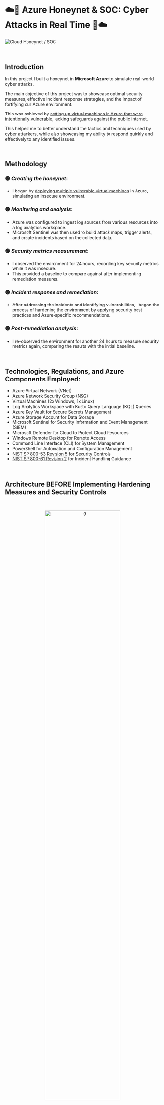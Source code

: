 # ☁️🔐 Azure Honeynet & SOC: Cyber Attacks in Real Time 🔐☁️
![Cloud Honeynet / SOC](https://github.com/franciscovfonseca/Azure-Honey-Net-SOC/assets/172988970/c9efb972-1bf8-4c33-a8d4-510a792a27b6)

 <br />
 
## Introduction

In this project I built a honeynet in **Microsoft Azure** to simulate real-world cyber attacks.

The main objective of this project was to showcase optimal security measures, effective incident response strategies, and the impact of fortifying our Azure environment. 

This was achieved by [setting up virtual machines in Azure that were intentionally vulnerable](https://github.com/franciscovfonseca/Setting-Up-Vulnerable-VMs-in-Azure/blob/main/README.md), lacking safeguards against the public internet.

This helped me to better understand the tactics and techniques used by cyber attackers, while also showcasing my ability to respond quickly and effectively to any identified issues.

 <br />


 
## Methodology

### 🟢 <b>*Creating the honeynet*</b>:

- I began by [deploying multiple vulnerable virtual machines](https://github.com/franciscovfonseca/Setting-Up-Vulnerable-VMs-in-Azure/blob/main/README.md) in Azure, simulating an insecure environment.

### 🟢 <b>*Monitoring and analysis*</b>:

- Azure was configured to ingest log sources from various resources into a log analytics workspace.
- Microsoft Sentinel was then used to build attack maps, trigger alerts, and create incidents based on the collected data.

### 🟢 <b>*Security metrics measurement*</b>:

- I observed the environment for 24 hours, recording key security metrics while it was insecure.
- This provided a baseline to compare against after implementing remediation measures.

### 🟢 <b>*Incident response and remediation*</b>:

- After addressing the incidents and identifying vulnerabilities, I began the process of hardening the environment by applying security best practices and Azure-specific recommendations.

### 🟢 <b>*Post-remediation analysis*</b>:

- I re-observed the environment for another 24 hours to measure security metrics again, comparing the results with the initial baseline.

 <br />

## Technologies, Regulations, and Azure Components Employed:

- Azure Virtual Network (VNet)
- Azure Network Security Group (NSG)
- Virtual Machines (2x Windows, 1x Linux)
- Log Analytics Workspace with Kusto Query Language (KQL) Queries
- Azure Key Vault for Secure Secrets Management
- Azure Storage Account for Data Storage
- Microsoft Sentinel for Security Information and Event Management (SIEM)
- Microsoft Defender for Cloud to Protect Cloud Resources
- Windows Remote Desktop for Remote Access
- Command Line Interface (CLI) for System Management
- PowerShell for Automation and Configuration Management
- [NIST SP 800-53 Revision 5](https://csrc.nist.gov/publications/detail/sp/800-53/rev-5/final) for Security Controls
- [NIST SP 800-61 Revision 2](https://www.nist.gov/privacy-framework/nist-sp-800-61) for Incident Handling Guidance

 <br />






## Architecture BEFORE Implementing Hardening Measures and Security Controls
 <br />
 
<p align="center">
<img src="https://github.com/franciscovfonseca/Azure-Honey-Net-SOC/assets/172988970/b8d65d09-f229-4026-8819-f4da00fccf54" height="70%" width="70%" alt="9"/><br />

 <br />

<b>Before Hardening Measures and Security Controls:</b>

- In the "BEFORE" stage of the project, all resources were initially deployed with public exposure to the internet.

- This setup was intentionally insecure to attract potential cyber attackers and observe their tactics.
 
- The Virtual Machines had both their Network Security Groups (NSGs) and built-in firewalls wide open, allowing unrestricted access from any source.

- Additionally, all other resources, such as storage accounts and databases, were deployed with public endpoints visible to the internet, without utilizing any Private Endpoints for added security.

 <br />
 <br>

 
 

## Architecture AFTER Implementing Hardening Measures and Security Controls
 <br />
 
<p align="center">
<img src="https://github.com/franciscovfonseca/Azure-Honey-Net-SOC/assets/172988970/abbf06a8-ccfa-4b17-a9ca-dfe01e8fb358" height="70%" width="70%" alt="9"/><br />

 <br />

<b>For the "AFTER" stage, I implemented a series of hardening measures and security controls to improve the environment's overall security posture. These improvements included:</b>

- <b>Network Security Groups (NSGs)</b>: I hardened the NSGs by blocking all inbound and outbound traffic, with the sole exception of my own public IP address. This ensured that only authorized traffic from a trusted source was allowed to access the virtual machines.

- <b>Built-in Firewalls</b>: I configured the built-in firewalls on the virtual machines to restrict access and protect the resources from unauthorized connections. This step involved fine-tuning the firewall rules based on the specific requirements of each VM, thereby minimizing the potential attack surface.

- <b>Private Endpoints</b>: To enhance the security of other Azure resources, I replaced the public endpoints with Private Endpoints. This ensured that access to sensitive resources, such as storage accounts and databases, was limited to the virtual network and not exposed to the public internet. As a result, these resources were protected from unauthorized access and potential attacks.
 <br />
 
By comparing the security metrics before and after implementing these hardening measures and security controls, I was able to demonstrate the effectiveness of each step in improving the overall security posture of the Azure environment.
<br />

<br />

<br />


## Attack Maps BEFORE Hardening Measures and Security Controls
<br />

- <b>This attack map demonstrates the consequences of leaving the Network Security Group (NSG) open, as it allowed for malicious traffic to flow unimpeded. This visualization underscores the importance of implementing proper security measures, such as restricting NSG rules, to prevent unauthorized access and minimize potential threats.</b>



![NSG Allowed Inbound Malicious Flows](https://i.imgur.com/JeElX9R.png)<br>

 <br />
 <br />
 
- <b>This attack map highlights the numerous syslog authentication failures experienced by the Linux server I deployed, indicating that unauthorized access attempts were made from outisde. This serves as a reminder of the importance of securing Linux servers with strong authentication mechanisms and monitoring system logs for signs of intrusion attempts.</b>
 
 
![Linux Syslog Auth Failures](https://i.imgur.com/QW8PF0o.png)<br>

 <br />
 <br />
 
  - <b>This attack map showcases numerous RDP and SMB failures, illustrating the persistent attempts by potential attackers to exploit these protocols. The visualization emphasizes the need for securing remote access and file sharing services to protect against unauthorized access and potential cyber threats.</b>
 
![Windows RDP/SMB Auth Failures](https://i.imgur.com/SETmQBl.png)<br>
<br />

<br />

<br />


## Attack Maps AFTER Hardening Measures and Security Controls

 <br />

```All map queries actually returned no results due to no instances of malicious activity for the 24 hour period after hardening.```

 <br />
 
## Metrics Before Hardening / Security Controls

The following table shows the metrics we measured in our insecure environment for 24 hours:
Start Time 2023-05-02 17:02:00 PM
Stop Time 2023-05-03 17:02:00 PM

| Metric                   | Count
| ------------------------ | -----
| SecurityEvent (Windows VM)            | 21182
| Syslog (Linux VM)                   | 4877
| SecurityAlert (Microsoft Defender for Cloud            | 0
| SecurityIncident (Sentinel Incidents)        | 343
| NSG Inbound Malicious Flows Allowed | 969

 <br />

## Metrics After Hardening / Security Controls

The following table shows the metrics we measured in our environment for another 24 hours, but after we have applied security controls:
Start Time 2023-03-18 15:37
Stop Time	2023-03-19 15:37


| Metric                   | Count
| ------------------------ | -----
| SecurityEvent (Windows VM)            | 783
| Syslog (Linux VM)                   | 23
| SecurityAlert (Microsoft Defender for Cloud            | 0
| SecurityIncident (Sentinel Incidents)        | 0
| NSG Inbound Malicious Flows Allowed | 0

 <br />
 
## Approach to Handling High-Priority Incidents with NIST Guidelines and Security Controls
For effective management of high-priority incidents, I adhered to NIST 800-61 (Revision 2) guidelines and implemented security controls specified in NIST SP 800-53 (Revision 5). The approach involved:

- Initiating preparations by establishing a log analytics workspace, configuring Azure Sentinel, and setting up alerts for incident detection. The implementation of NIST SP 800-53 security controls ensured a robust and secure environment.
- When incidents occurred, I categorized and assessed their severity, conducting thorough investigations into logs to distinguish false from true positives. The incident response procedures outlined in NIST 800-61 (Revision 2) guided this process, evaluating the scope of impact.
- To streamline incident response, I employed an incident response playbook aligned with NIST 800-61 (Revision 2), documenting incident details comprehensively. Relevant security controls from NIST SP 800-53 (Revision 5) guided the execution of incident response activities.
- Post-resolution, meticulous documentation of findings, steps taken, and analyses performed was undertaken for each incident. Closure involved indicating the resolution and any necessary follow-up actions while ensuring compliance with NIST SP 800-53 (Revision 5) security controls.

 <br />
 
## Conclusion

In this project, a small-scale honeynet was set up in Microsoft Azure, and log sources were integrated into a Log Analytics workspace. Microsoft Sentinel was utilized to generate alerts and incidents based on the processed logs. Furthermore, metrics were assessed in the initially insecure environment, both before and after the implementation of security controls. The substantial decrease in security events and incidents post the application of security measures underscores their efficacy in fortifying the environment.

It's important to note that if the network's resources were heavily utilized by regular users, there could have been a likelihood of generating more security events and alerts in the 24-hour period following the implementation of security controls.

 <br />
 
## Conclusion

In conclusion, I set up a compact, but effective honeynet using Microsoft Azure's robust cloud infrastructure. Microsoft Sentinel was then utilized to trigger alerts and generate incidents based on the logs ingested from the implemented watch lists. Baseline metrics were recorded in the unprotected environment before the implementation of any security controls. Following this, a range of security measures were enforced to fortify the network against potential threats. Upon implementation of these controls, another set of measurements was taken.

The comparison of pre- and post-implementation metrics demonstrated a significant reduction in security events and incidents, which highlights the effectiveness of the enforced security controls.
It's important to mention that if the network's resources were extensively engaged by regular users, it's plausible that a higher number of security events and alerts could have been produced within the 24-hour timeframe post-security control implementation.
